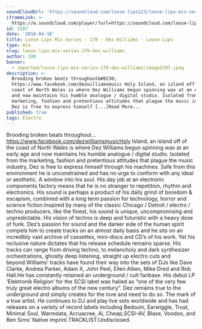 ```yaml
---
soundCloudUrl: 'https://soundcloud.com/loose-lips123/loose-lips-mix-series-170-dez-williams'
iframeLink: >-
  https://w.soundcloud.com/player/?url=https://soundcloud.com/loose-lips123/loose-lips-mix-series-170-dez-williams&color=00aabb&auto_play=false&hide_related=false&show_comments=true&show_user=true&show_reposts=false
id: 3107
date: '2018-04-16'
title: Loose Lips Mix Series - 170 - Dez Williams - Loose Lips
type: mix
slug: loose-lips-mix-series-170-dez-williams
author: 100
banner:
  - imported/loose-lips-mix-series-170-dez-williams/image3107.jpeg
description: >-
  Brooding broken beats throughout&#8230;
  https://www.facebook.com/dezwilliamsmusic Holy Island, an island off of the
  coast of North Wales is where Dez Williams begun spinning wax at an early age
  and now maintains his humble analogue / digital studio. Isolated from the
  marketing, fashion and pretentious attitudes that plague the music industry,
  Dez is free to express himself [...]Read More...
published: true
tags: Electro
---
```

Brooding broken beats throughout…https://www.facebook.com/dezwilliamsmusicHoly Island, an island off of the coast of North Wales is where Dez Williams begun spinning wax at an early age and now maintains his humble analogue / digital studio. Isolated from the marketing, fashion and pretentious attitudes that plague the music industry, Dez is free to express himself through his machines. Safe from this environment he is unconstrained and has no urge to conform with any ideal or aesthetic. A window into his soul. His day job at an electronic components factory means that he is no stranger to repetition, rhythm and electronics. His sound is perhaps a product of his daily grind of boredom & escapism, combined with a long term passion for technology, horror and science fiction.Inspired by many of the classic Chicago / Detroit / electro / techno producers, like the finest, his sound is unique, uncompromising and unpredictable. His vision of techno is deep and futuristic with a heavy dose of funk. Dez’s passion for sound and the darker side of the human spirit compels him to create tracks on an almost daily basis and he sits on an incredibly vast archive of cassettes, mini-discs and CD’s of his work. Yet his reclusive nature dictates that his release schedule remains sparse. His tracks can range from driving techno, to melancholy and dark synthesizer orchestrations, ghostly deep listening, straight up electro cuts and beyond.Williams’ tracks have found their way into the sets of DJs like Dave Clarke, Andrea Parker, Adam X, John Peel, Ellen Allien, Mike Dred and Rob Hall.He has constantly retained an underground / cult fanbase. His debut LP ‘Elektronik Religion’ for the SCSI label was hailed as “one of the very few truly great electro albums of the new century”. Dez remains true to the underground and simply creates for the love and need to do so. The mark of a true artist. He continues to DJ and play live sets worldwide and has had releases on a variety of record labels including Bedouin, Earwiggle, Trust, Minimal Soul, Warmdata, Acruacree, Ai, Cheap,SCSI-AV, Blase, Voodoo, and Ben Sims’ Native imprint.TRACKLIST:Undisclosed.